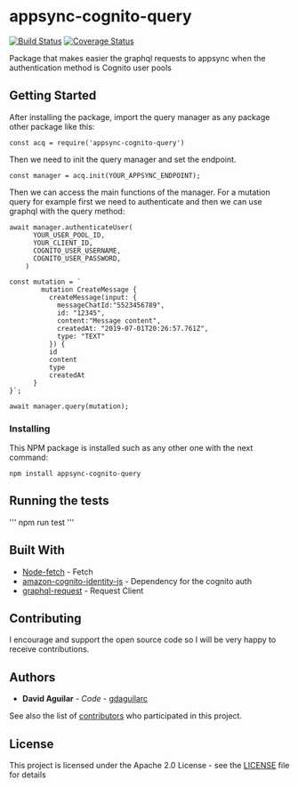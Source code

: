 # appsync-cognito-query

[![Build Status](https://travis-ci.org/gdaguilarc/appsync-cognito-query.svg?branch=master)](https://travis-ci.org/gdaguilarc/appsync-cognito-query) [![Coverage Status](https://coveralls.io/repos/github/gdaguilarc/appsync-cognito-query/badge.svg?branch=master)](https://coveralls.io/github/gdaguilarc/appsync-cognito-query?branch=master)

Package that makes easier the graphql requests to appsync when the authentication method is Cognito user pools

## Getting Started

After installing the package, import the query manager as any package other package like this:

```
const acq = require('appsync-cognito-query')
```

Then we need to init the query manager and set the endpoint.

```
const manager = acq.init(YOUR_APPSYNC_ENDPOINT);
```

Then we can access the main functions of the manager. For a mutation query for example first we need to authenticate and then we can use graphql with the query method:

```
await manager.authenticateUser(
      YOUR_USER_POOL_ID,
      YOUR_CLIENT_ID,
      COGNITO_USER_USERNAME,
      COGNITO_USER_PASSWORD,
    )

const mutation = `
        mutation CreateMessage {
          createMessage(input: {
            messageChatId:"5523456789",
            id: "12345",
            content:"Message content",
            createdAt: "2019-07-01T20:26:57.761Z",
            type: "TEXT"
          }) {
          id
          content
          type
          createdAt
      }
}`;

await manager.query(mutation);
```

### Installing

This NPM package is installed such as any other one with the next command:

```
npm install appsync-cognito-query
```

## Running the tests

'''
npm run test
'''

## Built With

- [Node-fetch](https://github.com/bitinn/node-fetch) - Fetch
- [amazon-cognito-identity-js](https://github.com/amazon-archives/amazon-cognito-identity-js) - Dependency for the cognito auth
- [graphql-request](https://github.com/prisma/graphql-request) - Request Client

## Contributing

I encourage and support the open source code so I will be very happy to receive contributions.

## Authors

- **David Aguilar** - _Code_ - [gdaguilarc](https://github.com/gdaguilarc)

See also the list of [contributors](https://github.com/your/project/contributors) who participated in this project.

## License

This project is licensed under the Apache 2.0 License - see the [LICENSE](LICENSE) file for details
